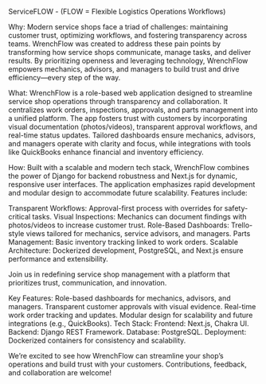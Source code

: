 ServiceFLOW - (FLOW = Flexible  Logistics  Operations  Workflows)

Why:
Modern service shops face a triad of challenges: maintaining customer trust, optimizing workflows, and fostering transparency across teams. WrenchFlow was created to address these pain points by transforming how service shops communicate, manage tasks, and deliver results. By prioritizing openness and leveraging technology, WrenchFlow empowers mechanics, advisors, and managers to build trust and drive efficiency—every step of the way. 

What:
WrenchFlow is a role-based web application designed to streamline service shop operations through transparency and collaboration. It centralizes work orders, inspections, approvals, and parts management into a unified platform. The app fosters trust with customers by incorporating visual documentation (photos/videos), transparent approval workflows, and real-time status updates. Tailored dashboards ensure mechanics, advisors, and managers operate with clarity and focus, while integrations with tools like QuickBooks enhance financial and inventory efficiency.

How:
Built with a scalable and modern tech stack, WrenchFlow combines the power of Django for backend robustness and Next.js for dynamic, responsive user interfaces. The application emphasizes rapid development and modular design to accommodate future scalability. Features include:

Transparent Workflows: Approval-first process with overrides for safety-critical tasks.
Visual Inspections: Mechanics can document findings with photos/videos to increase customer trust.
Role-Based Dashboards: Trello-style views tailored for mechanics, service advisors, and managers.
Parts Management: Basic inventory tracking linked to work orders.
Scalable Architecture: Dockerized development, PostgreSQL, and Next.js ensure performance and extensibility.

Join us in redefining service shop management with a platform that prioritizes trust, communication, and innovation.

Key Features:
Role-based dashboards for mechanics, advisors, and managers.
Transparent customer approvals with visual evidence.
Real-time work order tracking and updates.
Modular design for scalability and future integrations (e.g., QuickBooks).
Tech Stack:
Frontend: Next.js, Chakra UI.
Backend: Django REST Framework.
Database: PostgreSQL.
Deployment: Dockerized containers for consistency and scalability.

We’re excited to see how WrenchFlow can streamline your shop’s operations and build trust with your customers. Contributions, feedback, and collaboration are welcome!
